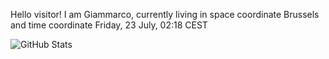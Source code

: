 Hello visitor! I am Giammarco, currently living in space coordinate Brussels and time coordinate Friday, 23 July, 02:18 CEST

![GitHub Stats](https://github-readme-stats.vercel.app/api?username=grcasanova)
